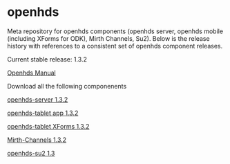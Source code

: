 openhds
=======

Meta repository for openhds components (openhds server, openhds mobile (including XForms for ODK), Mirth Channels, Su2). Below is the release history with references to a consistent set of openhds component releases.

Current stable release: 1.3.2

[Openhds Manual](https://github.com/SwissTPH/openhds/blob/master/doc/OpenHDS_Manual.pdf?raw=true)

Download all the following componenents

[openhds-server 1.3.2](https://github.com/SwissTPH/openhds-server/releases/download/openhds-1.3.2/openhds.war)

[openhds-tablet app 1.3.2](https://github.com/SwissTPH/openhds-tablet/releases/download/1.3.2/openhds-tablet-1.3.2.apk)

[openhds-tablet XForms 1.3.2](https://github.com/SwissTPH/openhds-tablet/releases/download/1.3.2/xlsforms.zip)

[Mirth-Channels 1.3.2](https://github.com/SwissTPH/Mirth-Channels/releases/download/v1.3.2/Mirth-Channels.zip)

[openhds-su2 1.3](https://github.com/SwissTPH/openhds-su2/archive/v1.3.zip)


